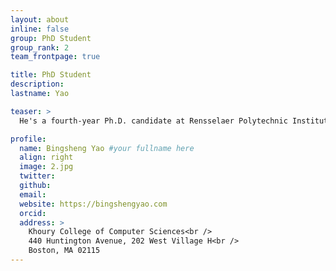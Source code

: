 ```yaml
---
layout: about
inline: false
group: PhD Student
group_rank: 2
team_frontpage: true

title: PhD Student
description:
lastname: Yao

teaser: >
  He's a fourth-year Ph.D. candidate at Rensselaer Polytechnic Institute (Advisor: Jim Hendler) in Computer Science. His research interests lie at the interaction of natural language processing and human-computer interaction.

profile:
  name: Bingsheng Yao #your fullname here
  align: right
  image: 2.jpg
  twitter:
  github:
  email:
  website: https://bingshengyao.com
  orcid:
  address: >
    Khoury College of Computer Sciences<br />
    440 Huntington Avenue, 202 West Village H<br />
    Boston, MA 02115
---
```

